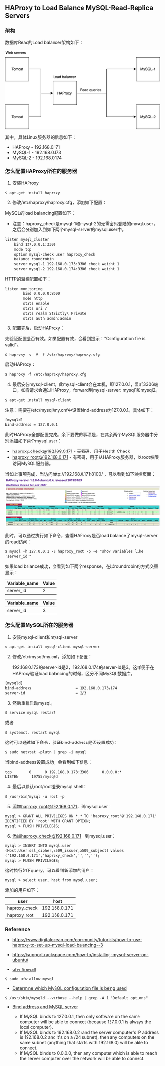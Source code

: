 ## HAProxy to Load Balance MySQL-Read-Replica Servers

### 架构

数据库Read的Load balancer架构如下：

![infra](./pix/infra.png)

其中，具体Linux服务器的信息如下：
* HAProxy - 192.168.0.171
* MySQL-1 - 192.168.0.173
* MySQL-2 - 192.168.0.174

### 怎么配置HAProxy所在的服务器

1. 安装HAProxy

```
$ apt-get install haproxy
```

2. 修改/etc/haproxy/haproxy.cfg，添加如下配置：

MySQL的load balancing配置如下：

* 注意：haproxy_check是mysql-1和mysql-2的无需密码登陆的mysql.user，之后会分别加入到如下两个mysql-server的mysql.user中。
```
listen mysql_cluster
    bind 127.0.0.1:3306
    mode tcp
    option mysql-check user haproxy_check
    balance roundrobin
    server mysql-1 192.168.0.173:3306 check weight 1
    server mysql-2 192.168.0.174:3306 check weight 1
```

HTTP的监控配置如下：
```
listen monitoring
        bind 0.0.0.0:8100
        mode http
        stats enable
        stats uri /
        stats realm Strictly\ Private
        stats auth admin:admin
```

3. 配置完后，启动HAProxy：

先验证配置是否有效。如果配置有效，会看到提示："Configuration file is valid"。

```
$ haproxy -c -V -f /etc/haproxy/haproxy.cfg
```

启动HAProxy：

```
$ haproxy -f /etc/haproxy/haproxy.cfg
```

4. 最后安装mysql-client。此mysql-client会在本机，即127.0.0.1，监听3306端口，如有请求会通过HAProxy，forward到mysql-server: mysql1和mysql2。

```
$ apt-get install mysql-client
```

注意：需要在/etc/mysql/my.cnf中设置bind-address为127.0.0.1。具体如下：

```
[mysqld]
bind-address = 127.0.0.1
```

此时HAProxy全部配置完成。余下要做的事项是，在其余两个MySQL服务器中分别添加如下两个mysql.user：
* haproxy_check@192.168.0.171 - 无密码，用于Health Check
* haproxy_root@192.168.0.171 - 有密码，用于从HAProxy服务器，以root权限访问MySQL服务器。

当如上事项完成，当访问http://192.168.0.171:8100/ ，可以看到如下监控页面：
![haproxy](./pix/haproxy.png)

此时，可以通过执行如下命令，查看HAProxy是否load balance了mysql-server的read访问：

```
$ mysql -h 127.0.0.1 -u haproxy_root -p -e "show variables like 'server_id'"
```

如果load balance成功，会看到如下两个response，在以roundrobin的方式交替显示：

| Variable_name  | Value |
|----------------|-------|
| server_id      | 2     |

| Variable_name  | Value |
|----------------|-------|
| server_id      | 3     |

### 怎么配置MySQL所在的服务器

1. 安装mysql-client和mysql-server

```
$ apt-get install mysql-client mysql-server
```

2. 修改/etc/mysql/my.cnf，添加如下配置：

    192.168.0.173的server-id是2，192.168.0.174的server-id是3。这样便于在HAProxy验证load balancing的时候，区分不同MySQL数据库。

```
[mysqld]
bind-address                    = 192.168.0.173/174
server-id                       = 2/3
```

3. 然后重新启动mysql。

```
$ service mysql restart
```

或者

```
$ systemctl restart mysql
```

这时可以通过如下命令，验证bind-address是否设置成功：

```
$ sudo netstat -plutn | grep -i mysql
```

当bind-address设置成功，会看到如下信息：

```
tcp        0      0 192.168.0.173:3306      0.0.0.0:*               LISTEN      19755/mysqld
```

4. 最后以默认root/root登录mysql shell：

```
$ /usr/bin/mysql -u root -p
```

5. 添加haproxy_root@192.168.0.171，到mysql.user：

```
mysql > GRANT ALL PRIVILEGES ON *.* TO 'haproxy_root'@'192.168.0.171' IDENTIFIED BY 'root' WITH GRANT OPTION;
mysql > FLUSH PRIVILEGES;
```

6. 添加haproxy_check@192.168.0.171，到mysql.user：

```
mysql > INSERT INTO mysql.user (Host,User,ssl_cipher,x509_issuer,x509_subject) values ('192.168.0.171','haproxy_check','','','');
mysql > FLUSH PRIVILEGES;
```

这时执行如下query，可以看到新添加的用户：

```
mysql > select user, host from mysql.user;
```

添加的用户如下：

| user             | host          |
|------------------|---------------|
| haproxy_check    | 192.168.0.171 |
| haproxy_root     | 192.168.0.171 |


### Reference

* https://www.digitalocean.com/community/tutorials/how-to-use-haproxy-to-set-up-mysql-load-balancing--3
* https://support.rackspace.com/how-to/installing-mysql-server-on-ubuntu/

* [ufw firewall](https://linoxide.com/firewall/guide-ufw-firewall-ubuntu-16-10/)

```
$ sudo ufw allow mysql
```

* [Determine which MySQL configuration file is being used](https://stackoverflow.com/questions/580331/determine-which-mysql-configuration-file-is-being-used)

```
$ /usr/sbin/mysqld --verbose --help | grep -A 1 "Default options"
```

* [Bind address and MySQL server](https://stackoverflow.com/questions/3552680/bind-address-and-mysql-server)

    * If MySQL binds to 127.0.0.1, then only software on the same computer will be able to connect (because 127.0.0.1 is always the local computer).
    * If MySQL binds to 192.168.0.2 (and the server computer's IP address is 192.168.0.2 and it's on a /24 subnet), then any computers on the same subnet (anything that starts with 192.168.0) will be able to connect.
    * If MySQL binds to 0.0.0.0, then any computer which is able to reach the server computer over the network will be able to connect.